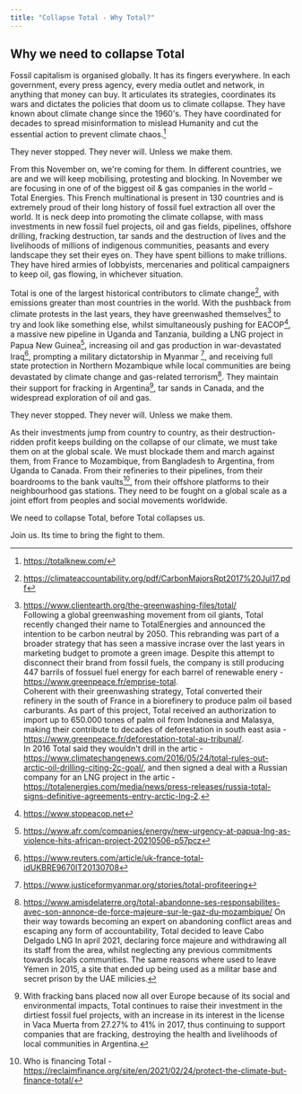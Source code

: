 ```yaml
---
title: "Collapse Total - Why Total?"
---
```


## Why we need to collapse Total

Fossil capitalism is organised globally. It has its fingers everywhere. In each government, every press agency, every media outlet and network, in anything that money can buy. It articulates its strategies, coordinates its wars and dictates the policies that doom us to climate collapse. They have known about climate change since the 1960's. They have coordinated for decades to spread misinformation to mislead Humanity and cut the essential action to prevent climate chaos.[^10]  

They never stopped. They never will. Unless we make them.  

From this November on, we're coming for them. In different countries, we are and we will keep mobilising, protesting and blocking. In November we are focusing in one of of the biggest oil & gas companies in the world – Total Energies. This French multinational is present in 130 countries and is extremely proud of their long history of fossil fuel extraction all over the world. It is neck deep into promoting the climate collapse, with mass investments in new fossil fuel projects, oil and gas fields, pipelines, offshore drilling, fracking destruction, tar sands and the destruction of lives and the livelihoods of millions of indigenous communities, peasants and every landscape they set their eyes on. They have spent billions to make trillions. They have hired armies of lobbyists, mercenaries and political campaigners to keep oil, gas flowing, in whichever situation.  

Total is one of the largest historical contributors to climate change[^1], with emissions greater than most countries in the world. With the pushback from climate protests in the last years, they have greenwashed themselves[^2] to try and look like something else, whilst simultaneously pushing for EACOP[^3], a massive new pipeline in Uganda and Tanzania, building a LNG project in Papua New Guinea[^4], increasing oil and gas production in war-devastated Iraq[^5], prompting a military dictatorship in Myanmar [^6], and receiving full state protection in Northern Mozambique while local communities are being devastated by climate change and gas-related terrorism[^7]. They maintain their support for fracking in Argentina[^8], tar sands in Canada, and the widespread exploration of oil and gas.  

They never stopped. They never will. Unless we make them.  

As their investments jump from country to country, as their destruction-ridden profit keeps building on the collapse of our climate, we must take them on at the global scale. We must blockade them and march against them, from France to Mozambique, from Bangladesh to Argentina, from Uganda to Canada.  From their refineries to their pipelines, from their boardrooms to the bank vaults[^9], from their offshore platforms to their neighbourhood gas stations. They need to be fought on a global scale as a joint effort from peoples and social movements worldwide.  

We need to collapse Total, before Total collapses us.  

Join us. Its time to bring the fight to them.  

[^1]: https://climateaccountability.org/pdf/CarbonMajorsRpt2017%20Jul17.pdf  
[^2]: https://www.clientearth.org/the-greenwashing-files/total/  
Following a global greenwashing movement from oil giants, Total recently changed their name to TotalEnergies and announced the intention to be carbon neutral by 2050. This rebranding was part of a broader strategy that has seen a  massive incrase over the last years in marketing budget to promote a green image. Despite this attempt to disconnect their brand from fossil fuels, the company is still producing 447 barrils of fossuel fuel energy for each barrel of renewable enery - https://www.greenpeace.fr/emprise-total.  
Coherent with their greenwashing strategy, Total converted their refinery in the south of France in a biorefinery to produce palm oil based carburants. As part of this project, Total received an authorization to import up to 650.000 tones of palm oil from Indonesia and Malasya, making their contribute to decades of deforestation in south east asia - https://www.greenpeace.fr/deforestation-total-au-tribunal/.  
In 2016 Total said they wouldn't drill in the artic - https://www.climatechangenews.com/2016/05/24/total-rules-out-arctic-oil-drilling-citing-2c-goal/, and then signed a deal with a Russian company for an LNG project in the artic - https://totalenergies.com/media/news/press-releases/russia-total-signs-definitive-agreements-entry-arctic-lng-2.
[^3]: https://www.stopeacop.net  
[^4]: https://www.afr.com/companies/energy/new-urgency-at-papua-lng-as-violence-hits-african-project-20210506-p57pcz  
[^5]: https://www.reuters.com/article/uk-france-total-idUKBRE9670IT20130708  
[^6]: https://www.justiceformyanmar.org/stories/total-profiteering  
[^7]: https://www.amisdelaterre.org/total-abandonne-ses-responsabilites-avec-son-annonce-de-force-majeure-sur-le-gaz-du-mozambique/ On their way towards becoming an expert on abandoning conflict areas and escaping any form of accountability, Total decided to leave Cabo Delgado LNG In april 2021, declaring force majeure and withdrawing all its staff from the area, whilst neglecting any previous commitments towards locals communities. The same reasons where used to leave Yémen in 2015, a site that ended up being used as a militar base and secret prison by the UAE milicies.  
[^8]: With fracking bans placed now all over Europe because of its social and environmental impacts, Total continues to raise their investment in the dirtiest fossil fuel projects, with an increase in its interest in the license in Vaca Muerta from 27.27% to 41% in 2017, thus continuing to support companies that are fracking, destroying the health and livelihoods of local communities in Argentina.
[^9]: Who is financing Total - https://reclaimfinance.org/site/en/2021/02/24/protect-the-climate-but-finance-total/  
[^10]: https://totalknew.com/  